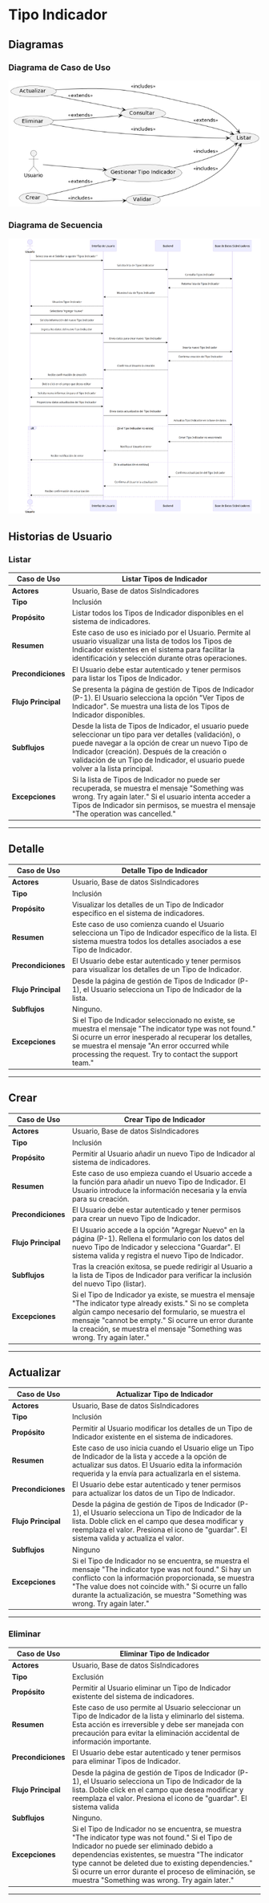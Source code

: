 # Tipo Indicador

## Diagramas

### Diagrama de Caso de Uso

![Diagrama de Caso de Uso](./hu.png)

### Diagrama de Secuencia

![Diagrama de Secuencia](./secuencia.png)

## Historias de Usuario

### Listar

| **Caso de Uso** | Listar Tipos de Indicador |
|---|---|
| **Actores** | Usuario, Base de datos SisIndicadores |
| **Tipo** | Inclusión |
| **Propósito** | Listar todos los Tipos de Indicador disponibles en el sistema de indicadores. |
| **Resumen** | Este caso de uso es iniciado por el Usuario. Permite al usuario visualizar una lista de todos los Tipos de Indicador existentes en el sistema para facilitar la identificación y selección durante otras operaciones. |
| **Precondiciones** | El Usuario debe estar autenticado y tener permisos para listar los Tipos de Indicador. |
| **Flujo Principal** | Se presenta la página de gestión de Tipos de Indicador (P-1). El Usuario selecciona la opción "Ver Tipos de Indicador". Se muestra una lista de los Tipos de Indicador disponibles. |
| **Subflujos** | Desde la lista de Tipos de Indicador, el usuario puede seleccionar un tipo para ver detalles (validación), o puede navegar a la opción de crear un nuevo Tipo de Indicador (creación). Después de la creación o validación de un Tipo de Indicador, el usuario puede volver a la lista principal. |
| **Excepciones** | Si la lista de Tipos de Indicador no puede ser recuperada, se muestra el mensaje "Something was wrong. Try again later." Si el usuario intenta acceder a Tipos de Indicador sin permisos, se muestra el mensaje "The operation was cancelled." |
---

## Detalle

| **Caso de Uso** | Detalle Tipo de Indicador |
|---|---|
| **Actores** | Usuario, Base de datos SisIndicadores |
| **Tipo** | Inclusión |
| **Propósito** | Visualizar los detalles de un Tipo de Indicador específico en el sistema de indicadores. |
| **Resumen** | Este caso de uso comienza cuando el Usuario selecciona un Tipo de Indicador específico de la lista. El sistema muestra todos los detalles asociados a ese Tipo de Indicador. |
| **Precondiciones** | El Usuario debe estar autenticado y tener permisos para visualizar los detalles de un Tipo de Indicador. |
| **Flujo Principal** | Desde la página de gestión de Tipos de Indicador (P-1), el Usuario selecciona un Tipo de Indicador de la lista. |
| **Subflujos** | Ninguno. |
| **Excepciones** | Si el Tipo de Indicador seleccionado no existe, se muestra el mensaje "The indicator type was not found." Si ocurre un error inesperado al recuperar los detalles, se muestra el mensaje "An error occurred while processing the request. Try to contact the support team." |
---

## Crear

| **Caso de Uso** | Crear Tipo de Indicador |
|---|---|
| **Actores** | Usuario, Base de datos SisIndicadores |
| **Tipo** | Inclusión |
| **Propósito** | Permitir al Usuario añadir un nuevo Tipo de Indicador al sistema de indicadores. |
| **Resumen** | Este caso de uso empieza cuando el Usuario accede a la función para añadir un nuevo Tipo de Indicador. El Usuario introduce la información necesaria y la envía para su creación. |
| **Precondiciones** | El Usuario debe estar autenticado y tener permisos para crear un nuevo Tipo de Indicador. |
| **Flujo Principal** | El Usuario accede a la opción "Agregar Nuevo" en la página (P-1). Rellena el formulario con los datos del nuevo Tipo de Indicador y selecciona "Guardar". El sistema valida y registra el nuevo Tipo de Indicador. |
| **Subflujos** | Tras la creación exitosa, se puede redirigir al Usuario a la lista de Tipos de Indicador para verificar la inclusión del nuevo Tipo (listar). |
| **Excepciones** | Si el Tipo de Indicador ya existe, se muestra el mensaje "The indicator type already exists." Si no se completa algún campo necesario del formulario, se muestra el mensaje "cannot be empty." Si ocurre un error durante la creación, se muestra el mensaje "Something was wrong. Try again later." |
---

## Actualizar

| **Caso de Uso** | Actualizar Tipo de Indicador |
|---|---|
| **Actores** | Usuario, Base de datos SisIndicadores |
| **Tipo** | Inclusión |
| **Propósito** | Permitir al Usuario modificar los detalles de un Tipo de Indicador existente en el sistema de indicadores. |
| **Resumen** | Este caso de uso inicia cuando el Usuario elige un Tipo de Indicador de la lista y accede a la opción de actualizar sus datos. El Usuario edita la información requerida y la envía para actualizarla en el sistema. |
| **Precondiciones** | El Usuario debe estar autenticado y tener permisos para actualizar los datos de un Tipo de Indicador. |
| **Flujo Principal** | Desde la página de gestión de Tipos de Indicador (P-1), el Usuario selecciona un Tipo de Indicador de la lista. Doble click en el campo que desea modificar y reemplaza el valor. Presiona el icono de "guardar". El sistema valida y actualiza el valor. |
| **Subflujos** | Ninguno |
| **Excepciones** | Si el Tipo de Indicador no se encuentra, se muestra el mensaje "The indicator type was not found." Si hay un conflicto con la información proporcionada, se muestra "The value does not coincide with." Si ocurre un fallo durante la actualización, se muestra "Something was wrong. Try again later." |
---

### Eliminar

| **Caso de Uso** | Eliminar Tipo de Indicador |
|---|---|
| **Actores** | Usuario, Base de datos SisIndicadores |
| **Tipo** | Exclusión |
| **Propósito** | Permitir al Usuario eliminar un Tipo de Indicador existente del sistema de indicadores. |
| **Resumen** | Este caso de uso permite al Usuario seleccionar un Tipo de Indicador de la lista y eliminarlo del sistema. Esta acción es irreversible y debe ser manejada con precaución para evitar la eliminación accidental de información importante. |
| **Precondiciones** | El Usuario debe estar autenticado y tener permisos para eliminar Tipos de Indicador. |
| **Flujo Principal** | Desde la página de gestión de Tipos de Indicador (P-1), el Usuario selecciona un Tipo de Indicador de la lista. Doble click en el campo que desea modificar y reemplaza el valor. Presiona el icono de "guardar". El sistema valida |
| **Subflujos** | Ninguno. |
| **Excepciones** | Si el Tipo de Indicador no se encuentra, se muestra "The indicator type was not found." Si el Tipo de Indicador no puede ser eliminado debido a dependencias existentes, se muestra "The indicator type cannot be deleted due to existing dependencies." Si ocurre un error durante el proceso de eliminación, se muestra "Something was wrong. Try again later." |
---
